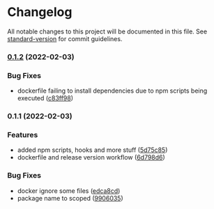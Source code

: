 # Changelog

All notable changes to this project will be documented in this file. See [standard-version](https://github.com/conventional-changelog/standard-version) for commit guidelines.

### [0.1.2](https://github.com/iotakingdoms/app/compare/v0.1.1...v0.1.2) (2022-02-03)


### Bug Fixes

* dockerfile failing to install dependencies due to npm scripts being executed ([c83ff98](https://github.com/iotakingdoms/app/commit/c83ff980a7e79461ddd75e0f4dc8ba5fd47c9742))

### 0.1.1 (2022-02-03)


### Features

* added npm scripts, hooks and more stuff ([5d75c85](https://github.com/iotakingdoms/app/commit/5d75c859b661de5ef1e503b8750e876c56aa5b46))
* dockerfile and release version workflow ([6d798d6](https://github.com/iotakingdoms/app/commit/6d798d6fc34e8c923dee9ee8e954127de3a93e70))


### Bug Fixes

* docker ignore some files ([edca8cd](https://github.com/iotakingdoms/app/commit/edca8cd219207ac10e9e453ff9078df600a61abd))
* package name to scoped ([9906035](https://github.com/iotakingdoms/app/commit/99060357d412b41bc6215ddb5909c2cf48611aa7))
